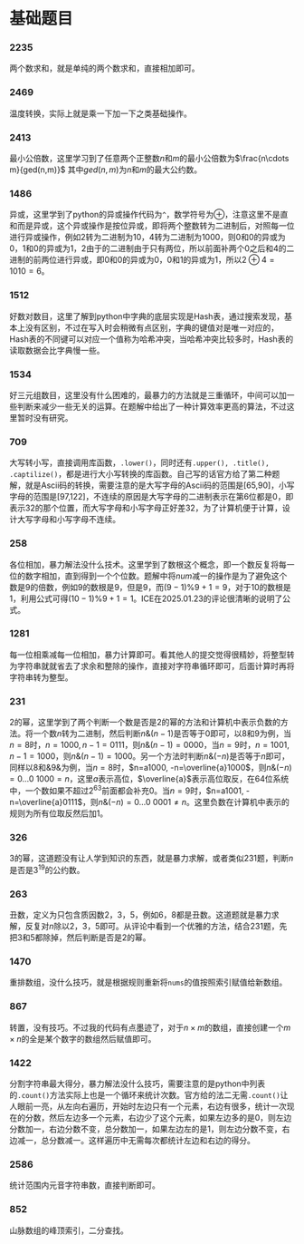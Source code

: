 # 基础题目
### 2235
两个数求和，就是单纯的两个数求和，直接相加即可。

### 2469
温度转换，实际上就是乘一下加一下之类基础操作。

### 2413
最小公倍数，这里学习到了任意两个正整数$n$和$m$的最小公倍数为$\frac{n\cdots m}{ged(n,m)}$
其中$ged(n,m)$为$n$和$m$的最大公约数。

### 1486
异或，这里学到了python的异或操作代码为`^`，数学符号为$\oplus$，注意这里不是直和而是异或，这个异或操作是按位异或，即将两个整数转为二进制后，对照每一位进行异或操作，例如$2$转为二进制为$10$，$4$转为二进制为$1000$，则$0$和$0$的异或为$0$，$1$和$0$的异或为$1$，$2$由于的二进制由于只有两位，所以前面补两个$0$之后和$4$的二进制的前两位进行异或，即$0$和$0$的异或为$0$，$0$和$1$的异或为$1$，所以$2\oplus 4=1010=6$。

### 1512
好数对数目，这里了解到python中字典的底层实现是Hash表，通过搜索发现，基本上没有区别，不过在写入时会稍微有点区别，字典的键值对是唯一对应的，Hash表的不同键可以对应一个值称为哈希冲突，当哈希冲突比较多时，Hash表的读取数据会比字典慢一些。

### 1534
好三元组数目，这里没有什么困难的，最暴力的方法就是三重循环，中间可以加一些判断来减少一些无关的运算。在题解中给出了一种计算效率更高的算法，不过这里暂时没有研究。

### 709
大写转小写，直接调用库函数，`.lower()`，同时还有`.upper(), .title(), .captilize()`，都是进行大小写转换的库函数。自己写的话官方给了第二种题解，就是Ascii码的转换，需要注意的是大写字母的Ascii码的范围是[65,90]，小写字母的范围是[97,122]，不连续的原因是大写字母的二进制表示在第6位都是0，即表示32的那个位置，而大写字母和小写字母正好差32，为了计算机便于计算，设计大写字母和小写字母不连续。

### 258
各位相加，暴力解法没什么技术。这里学到了数根这个概念，即一个数反复将每一位的数字相加，直到得到一个个位数。题解中将$num$减一的操作是为了避免这个数是$9$的倍数，例如$9$的数根是$9$，但是$9%9=0$，而$(9-1)\%9+1=9$，对于$10$的数根是$1$，利用公式可得$(10-1)\%9+1=1$。ICE在2025.01.23的评论很清晰的说明了公式。

### 1281
每一位相乘减每一位相加，暴力计算即可。看其他人的提交觉得很精妙，将整型转为字符串就就省去了求余和整除的操作，直接对字符串循环即可，后面计算时再将字符串转为整型。

### 231
2的幂，这里学到了两个判断一个数是否是2的幂的方法和计算机中表示负数的方法。将一个数$n$转为二进制，然后判断$n \& (n-1)$是否等于$0$即可，以$8$和$9$为例，当$n=8$时，$n=1000, n-1=0111$，则$n\& (n-1)=0000$，当$n=9$时，$n=1001, n-1=1000$，则$n\& (n-1)=1000$。另一个方法时判断$n\&(-n)$是否等于$n$即可，同样以$8$和&9&为例，当$n=8$时，$n=a1000, -n=\overline{a}1000$，则$n\& (-n)=0...0\ 1000=n$，这里$a$表示高位，$\overline{a}$表示高位取反，在64位系统中，一个数如果不超过$2^{63}$前面都会补充$0$。当$n=9$时，$n=a1001, -n=\overline{a}0111$，则$n\& (-n)=0...0\ 0001\neq n$。这里负数在计算机中表示的规则为所有位取反然后加$1$。

### 326
3的幂，这道题没有让人学到知识的东西，就是暴力求解，或者类似231题，判断$n$是否是$3^19$的公约数。

### 263
丑数，定义为只包含质因数$2$，$3$，$5$，例如$6$，$8$都是丑数。这道题就是暴力求解，反复对$n$除以$2$，$3$，$5$即可。从评论中看到一个优雅的方法，结合231题，先把$3$和$5$都除掉，然后判断是否是$2$的幂。

### 1470
重排数组，没什么技巧，就是根据规则重新将`nums`的值按照索引赋值给新数组。

### 867
转置，没有技巧。不过我的代码有点墨迹了，对于$n\times m$的数组，直接创建一个$m\times n$的全是某个数字的数组然后赋值即可。

### 1422
分割字符串最大得分，暴力解法没什么技巧，需要注意的是python中列表的`.count()`方法实际上也是一个循环来统计次数。官方给的法二无需`.count()`让人眼前一亮，从左向右遍历，开始时左边只有一个元素，右边有很多，统计一次现在的分数，然后左边多一个元素，右边少了这个元素，如果左边多的是$0$，则左边分数加一，右边分数不变，总分数加一，如果左边左的是$1$，则左边分数不变，右边减一，总分数减一。这样遍历中无需每次都统计左边和右边的得分。

### 2586
统计范围内元音字符串数，直接判断即可。

### 852
山脉数组的峰顶索引，二分查找。
